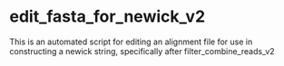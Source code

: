 # edit_fasta_for_newick_v2
This is an automated script for editing an alignment file for use in constructing a newick string, specifically after filter_combine_reads_v2
